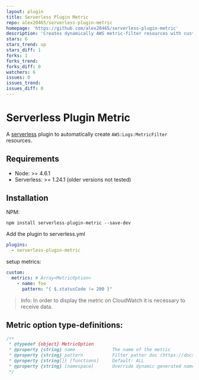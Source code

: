 ```yaml
---
layout: plugin
title: Serverless Plugin Metric
repo: alex20465/serverless-plugin-metric
homepage: 'https://github.com/alex20465/serverless-plugin-metric'
description: 'Creates dynamically AWS metric-filter resources with custom patterns'
stars: 6
stars_trend: up
stars_diff: 1
forks: 1
forks_trend: 
forks_diff: 0
watchers: 6
issues: 0
issues_trend: 
issues_diff: 0
---
```




# Serverless Plugin Metric

A [serverless](http://www.serverless.com) plugin to automatically create `AWS:Logs:MetricFilter` resources.

## Requirements
- Node: >= 4.6.1
- Serverless: >= 1.24.1 (older versions not tested)

## Installation

NPM:

```
npm install serverless-plugin-metric --save-dev
```

Add the plugin to serverless.yml

```yaml
plugins:
  - serverless-plugin-metric
```

setup metrics:

```yaml
custom:
  metrics: # Array<MetricOption>
    - name: foo
      pattern: "{ $.statusCode != 200 }"
```

> Info: In order to display the metric on CloudWatch it is necessary to receive data.

## Metric option type-definitions:

```javascript
/** 
 * @typedef {object} MetricOption
 * @property {string} name              The name of the metric
 * @property {string} pattern           Filter patter doc (https://docs.aws.amazon.com/AmazonCloudWatch/latest/logs/FilterAndPatternSyntax.html)
 * @property {string[]} [functions]     Default: ALL
 * @property {string} [namespace]       Override dynamic generated namespace (default: CustomMetrics/<serviceName>)
 */
```
